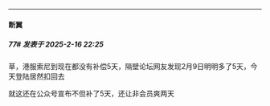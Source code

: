 ﻿
*****

####  断翼  
##### 77#       发表于 2025-2-16 22:25

草，港服索尼到现在都没有补偿5天，隔壁论坛网友发现2月9日明明多了5天，今天登陆居然扣回去

就这还在公众号宣布不但补了5天，还让非会员爽两天

